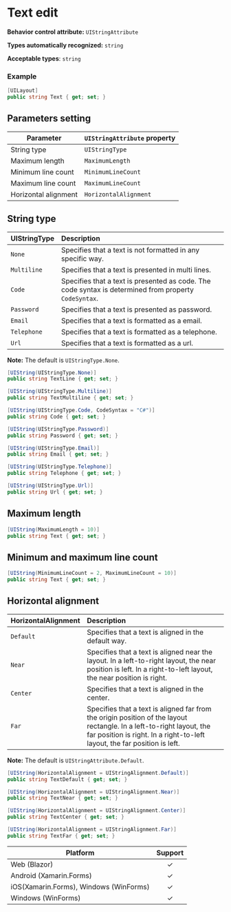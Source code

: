 # Text edit

**Behavior control attribute:**  `UIStringAttribute`

**Types automatically recognized:** `string`

**Acceptable types**: `string`

###  Example
```csharp
[UILayout]
public string Text { get; set; }
```

## Parameters setting

| Parameter | `UIStringAttribute` property | 
| -----------|:------------- 
| String type | `UIStringType` |
| Maximum length | `MaximumLength` |
| Minimum line count | `MinimumLineCount` |
| Maximum line count | `MaximumLineCount` |
| Horizontal alignment | `HorizontalAlignment` |


## String type

| UIStringType | Description | 
| ------------- |:------------- 
| `None` | Specifies that a text is not formatted in any specific way. |
| `Multiline` | Specifies that a text is presented in multi lines.  |
| `Code` | Specifies that a text is presented as code. The code syntax is determined from property `CodeSyntax`. |
| `Password` | Specifies that a text is presented as password. |
| `Email` | Specifies that a text is formatted as a email. |
| `Telephone` | Specifies that a text is formatted as a telephone. |
| `Url` | Specifies that a text is formatted as a url. |

**Note:** The default is `UIStringType.None`.

```csharp
[UIString(UIStringType.None)]
public string TextLine { get; set; }

[UIString(UIStringType.Multiline)]
public string TextMultiline { get; set; }

[UIString(UIStringType.Code, CodeSyntax = "C#")]
public string Code { get; set; }

[UIString(UIStringType.Password)]
public string Password { get; set; }

[UIString(UIStringType.Email)]
public string Email { get; set; }

[UIString(UIStringType.Telephone)]
public string Telephone { get; set; }

[UIString(UIStringType.Url)]
public string Url { get; set; }
```

## Maximum length
```csharp
[UIString(MaximumLength = 10)]
public string Text { get; set; }
```

## Minimum and maximum line count
```csharp
[UIString(MinimumLineCount = 2, MaximumLineCount = 10)]
public string Text { get; set; }
```

## Horizontal alignment

| HorizontalAlignment | Description | 
| ------------- |:------------- 
| `Default`     | Specifies that a text is aligned in the default way. |
| `Near`     | Specifies that a text is aligned near the layout. In a left-to-right layout, the near position is left. In a right-to-left layout, the near position is right. |
| `Center`     | Specifies that a text is aligned in the center. |
| `Far`     | Specifies that a text is aligned far from the origin position of the layout rectangle. In a left-to-right layout, the far position is right. In a right-to-left layout, the far position is left. |

**Note:** The default is `UIStringAttribute.Default`.

```csharp
[UIString(HorizontalAlignment = UIStringAlignment.Default)]
public string TextDefault { get; set; }

[UIString(HorizontalAlignment = UIStringAlignment.Near)]
public string TextNear { get; set; }

[UIString(HorizontalAlignment = UIStringAlignment.Center)]
public string TextCenter { get; set; }

[UIString(HorizontalAlignment = UIStringAlignment.Far)]
public string TextFar { get; set; }
```

| Platform | Support | 
| -----------|:-------------:| 
| Web (Blazor) | &check; |
| Android (Xamarin.Forms) | &check; |
| iOS(Xamarin.Forms), Windows (WinForms) | &check; |
| Windows (WinForms) | &check; |